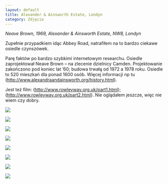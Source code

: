 ```yaml
---
layout: default
title: Alexander & Ainsworth Estate, Londyn
category: Zdjęcia
---
```


_Neave Brown, 1969, Alexander & Ainsworth Estate, NW8, Londyn_

Zupełnie przypadkiem idąc Abbey Road, natrafiłem na to bardzo ciekawe osiedle czynszówek.

Parę faktów po bardzo szybkimi internetowym researchu. Osiedle zaprojektował Neave Brown – na zlecenie dzielnicy Camden. 
Projektowanie zakończono pod koniec lat ’60; budowa trwałą od 1972 a 1978 roku. 
Osiedle to 520 mieszkań dla ponad 1600 osób. Więcej informacji np tu (http://www.alexandraandainsworth.org/history.html).

Jest też film: (http://www.rowleyway.org.uk/part1.html); (http://www.rowleyway.org.uk/part2.html). 
Nie oglądałem jeszcze, więc nie wiem czy dobry.

![](https://cloud.githubusercontent.com/assets/1532732/3479886/1366d776-0359-11e4-9ad1-85dd5a135ba7.jpg)

![](https://cloud.githubusercontent.com/assets/1532732/3479887/136b6a8e-0359-11e4-91d3-167596b90e69.jpg)

![](https://cloud.githubusercontent.com/assets/1532732/3479888/136dbc26-0359-11e4-856e-2dbe9c286d1f.jpg)

![](https://cloud.githubusercontent.com/assets/1532732/3479889/1371c3f2-0359-11e4-8f39-d243a6557541.jpg)

![](https://cloud.githubusercontent.com/assets/1532732/3479890/1374c3cc-0359-11e4-9062-592a3478e7b5.jpg)

![](https://cloud.githubusercontent.com/assets/1532732/3479891/13784c40-0359-11e4-94ed-1bd7690212a6.jpg)

![](https://cloud.githubusercontent.com/assets/1532732/3479892/13820a32-0359-11e4-89c9-25bb4dabe742.jpg)

![](https://cloud.githubusercontent.com/assets/1532732/3479893/1385d324-0359-11e4-99c3-8a29d36a8673.jpg)
